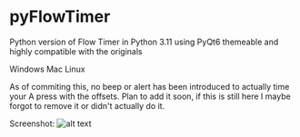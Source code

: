 # pyFlowTimer
Python version of Flow Timer in Python 3.11 using PyQt6 themeable and highly compatible with the originals

Windows Mac Linux

As of commiting this, no beep or alert has been introduced to actually time your A press with the offsets.
Plan to add it soon, if this is still here I maybe forgot to remove it or didn't actually do it.

Screenshot:
    ![alt text](https://obnoxiousish.github.io/pyFlowTimer/gui_menu.png)